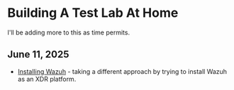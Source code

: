 # Building A Test Lab At Home

I'll be adding more to this as time permits.

## June 11, 2025

* [Installing Wazuh](./installing-wazuh.mdinst) - taking a different approach by trying to install Wazuh as an XDR platform.
